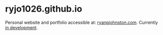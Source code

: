 # ryjo1026.github.io
Personal website and portfolio accessible at: [ryanpjohnston.com](http://ryanpjohnston.com). Currently [in development](https://github.com/ryjo1026/ryjo1026.github.io/tree/develop).
